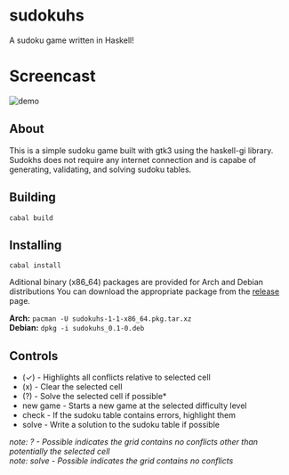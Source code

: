 # sudokuhs
A sudoku game written in Haskell!

# Screencast
![demo](https://i.imgur.com/YhDexXX.gif)

## About
This is a simple sudoku game built with gtk3 using the haskell-gi
library. Sudokhs does not require any internet connection and is capabe of
generating, validating, and solving sudoku tables.

## Building
`cabal build`

## Installing
`cabal install`

Aditional binary (x86_64) packages are provided for Arch and Debian distributions
You can download the appropriate package from the [release](https://github.com/paroxayte/sudoku.hs/releases/tag/0.1.0) page.

**Arch:** `pacman -U sudokuhs-1-1-x86_64.pkg.tar.xz`
<BR/>
**Debian:** `dpkg -i sudokuhs_0.1-0.deb`

## Controls
* (✓) - Highlights all conflicts relative to selected cell
* (x) - Clear the selected cell
* (?) - Solve the selected cell if possible\*
* new game - Starts a new game at the selected difficulty level
* check    - If the sudoku table contains errors, highlight them
* solve    - Write a solution to the sudoku table if possible 

*note: ? - Possible indicates the grid contains no conflicts other than
  potentially the selected cell*
<BR/>
*note: solve - Possible indicates the grid contains no conflicts*
